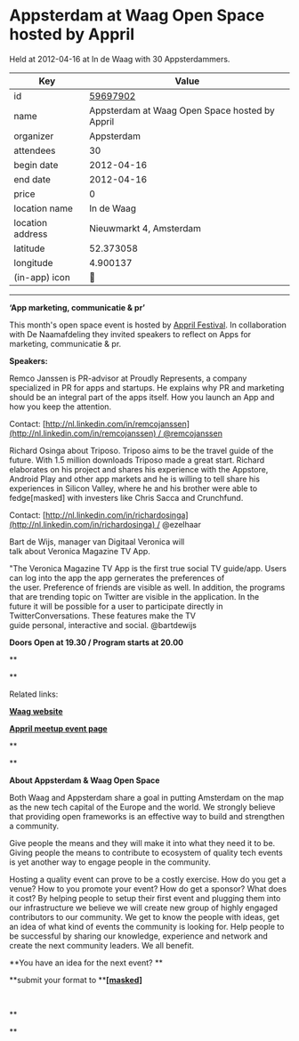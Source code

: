 # Appsterdam at Waag Open Space hosted by Appril
Held at 2012-04-16 at In de Waag with 30 Appsterdammers.
        
|Key|Value
|---|---|
|id|[59697902](https://www.meetup.com/appsterdam/events/59697902/)|
|name|Appsterdam at Waag Open Space hosted by Appril|
|organizer|Appsterdam|
|attendees|30|
|begin date|2012-04-16|
|end date|2012-04-16|
|price|0|
|location name|In de Waag|
|location address|Nieuwmarkt 4, Amsterdam|
|latitude|52.373058|
|longitude|4.900137|
|(in-app) icon|📱|

---

**‘App marketing, communicatie & pr’**

This month's open space event is hosted by [Appril Festival](http://www.appril.nl/). In collaboration with De Naamafdeling they invited speakers to reflect on Apps for marketing, communicatie & pr.

**Speakers:**

Remco Janssen is PR-advisor at Proudly Represents, a company specialized in PR for apps and startups. He explains why PR and marketing should be an integral part of the apps itself. How you launch an App and how you keep the attention.

Contact: [http://nl.linkedin.com/in/remcojanssen](http://nl.linkedin.com/in/remcojanssen) / @remcojanssen

Richard Osinga about Triposo. Triposo aims to be the travel guide of the future. With 1.5 million downloads Triposo made a great start. Richard elaborates on his project and shares his experience with the Appstore, Android Play and other app markets and he is willing to tell share his experiences in Silicon Valley, where he and his brother were able to fedge[masked] with investers like Chris Sacca and Crunchfund.

Contact: [http://nl.linkedin.com/in/richardosinga](http://nl.linkedin.com/in/richardosinga) / @ezelhaar

Bart de Wijs, manager van Digitaal Veronica will talk about Veronica Magazine TV App.

"The Veronica Magazine TV App is the first true social TV guide/app. Users can log into the app the app gernerates the preferences of the user. Preference of friends are visible as well. In addition, the programs that are trending topic on Twitter are visible in the application. In the future it will be possible for a user to participate directly in TwitterConversations. These features make the TV guide personal, interactive and social. @bartdewijs

**Doors Open at 19.30 / Program starts at 20.00**

**

**

Related links:

**[Waag website](http://events.waag.org/opendata/appsterdam-waag-open-space-app-marketing/)**

**[Appril meetup event page](http://www.meetup.com/Appril/events/59355222/)**

**

**

**About Appsterdam & Waag Open Space**

Both Waag and Appsterdam share a goal in putting Amsterdam on the map as the new tech capital of the Europe and the world. We strongly believe that providing open frameworks is an effective way to build and strengthen a community.

Give people the means and they will make it into what they need it to be. Giving people the means to contribute to ecosystem of quality tech events is yet another way to engage people in the community.

Hosting a quality event can prove to be a costly exercise. How do you get a venue? How to you promote your event? How do get a sponsor? What does it cost? By helping people to setup their first event and plugging them into our infrastructure we believe we will create new group of highly engaged contributors to our community. We get to know the people with ideas, get an idea of what kind of events the community is looking for. Help people to be successful by sharing our knowledge, experience and network and create the next community leaders. We all benefit.

**You have an idea for the next event? **

**submit your format to **[**[masked]**](mailto:[masked])

 

**

**


